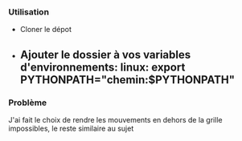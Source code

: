 ### Utilisation
- Cloner le dépot
- Ajouter le dossier à vos variables d'environnements: linux: export PYTHONPATH="chemin:$PYTHONPATH"
  ---
### Problème
J'ai fait le choix de rendre les mouvements en dehors de la grille impossibles, le reste similaire au sujet
